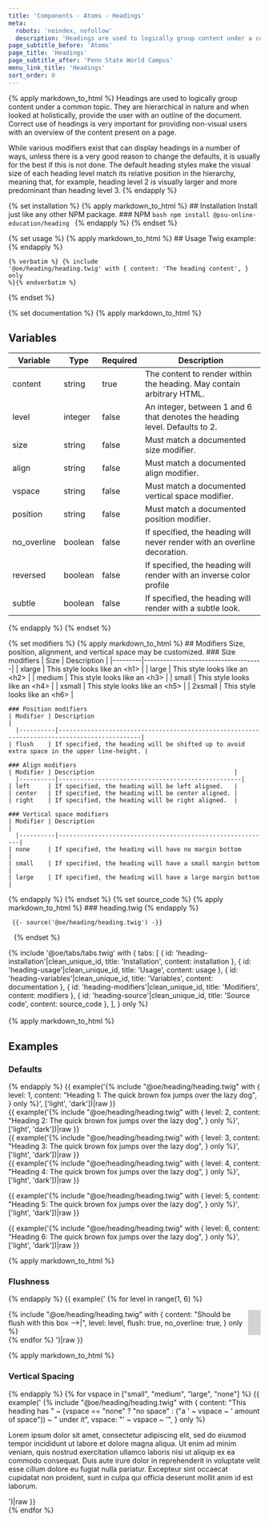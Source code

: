 ```yaml
---
title: 'Components - Atoms - Headings'
meta:
  robots: 'noindex, nofollow'
  description: 'Headings are used to logically group content under a common topic.'
page_subtitle_before: 'Atoms'
page_title: 'Headings'
page_subtitle_after: 'Penn State World Campus'
menu_link_title: 'Headings'
sort_order: 0
---
```

{% apply markdown_to_html %}
  Headings are used to logically group content under a common topic. They are
  hierarchical in nature and when looked at holistically, provide the user with
  an outline of the document. Correct use of headings is very important for
  providing non-visual users with an overview of the content present on a page.

  While various modifiers exist that can display headings in a number of ways,
  unless there is a very good reason to change the defaults, it is usually for
  the best if this is not done. The default heading styles make the visual size
  of each heading level match its relative position in the hierarchy, meaning
  that, for example, heading level 2 is visually larger and more predominant 
  than heading level 3.
{% endapply %}

{% set installation %}
  {% apply markdown_to_html %}
    ## Installation
    Install just like any other NPM package.
    ### NPM
    ```bash
    npm install @psu-online-education/heading
    ```
  {% endapply %}
{% endset %}

{% set usage %}
  {% apply markdown_to_html %}
    ## Usage
    Twig example:
  {% endapply %}
  <code><pre class="ds-example">{% verbatim %}
{% include '@oe/heading/heading.twig' with {
  content: 'The heading content',
} only %}{% endverbatim %}</pre></code>
{% endset %}

{% set documentation %}
  {% apply markdown_to_html %}
  ## Variables
  | Variable    | Type    | Required | Description                                                                 |
  |-------------|---------|----------|-----------------------------------------------------------------------------|
  | content     | string  | true     | The content to render within the heading. May contain arbitrary HTML.       |
  | level       | integer | false    | An integer, between 1 and 6 that denotes the heading level.  Defaults to 2. |
  | size        | string  | false    | Must match a documented size modifier.                                      |
  | align       | string  | false    | Must match a documented align modifier.                                     |
  | vspace      | string  | false    | Must match a documented vertical space modifier.                            |
  | position    | string  | false    | Must match a documented position modifier.                                  |
  | no_overline | boolean | false    | If specified, the heading will never render with an overline decoration.    |
  | reversed    | boolean | false    | If specified, the heading will render with an inverse color profile         |
  | subtle      | boolean | false    | If specified, the heading will render with a subtle look.                   |  
  {% endapply %}
{% endset %}

{% set modifiers %}
  {% apply markdown_to_html %}
    ## Modifiers
    Size, position, alignment, and vertical space may be customized.
    ### Size modifiers
    | Size    | Description                         |
      |---------|-------------------------------------|
    | xlarge  | This style looks like an &lt;h1&gt; |
    | large   | This style looks like an &lt;h2&gt; |
    | medium  | This style looks like an &lt;h3&gt; |
    | small   | This style looks like an &lt;h4&gt; |
    | xsmall  | This style looks like an &lt;h5&gt; |
    | 2xsmall | This style looks like an &lt;h6&gt; |
    
    ### Position modifiers
    | Modifier | Description                                                                                 |
      |----------|---------------------------------------------------------------------------------------------|
    | flush    | If specified, the heading will be shifted up to avoid extra space in the upper line-height. |
    
    ### Align modifiers
    | Modifier | Description                                       |
      |----------|---------------------------------------------------|
    | left     | If specified, the heading will be left aligned.   |
    | center   | If specified, the heading will be center aligned. |
    | right    | If specified, the heading will be right aligned.  |
    
    ### Vertical space modifiers
    | Modifier | Description                                               |
      |----------|-----------------------------------------------------------|
    | none     | If specified, the heading will have no margin bottom      |
    | small    | If specified, the heading will have a small margin bottom |
    | large    | If specified, the heading will have a large margin bottom |
  {% endapply %}
{% endset %}
{% set source_code %}
  {% apply markdown_to_html %}
    ### heading.twig
  {% endapply %}
  <code>
    <pre class="ds-example">
      {{- source('@oe/heading/heading.twig') -}}
    </pre>
  </code>
{% endset %}

{% include '@oe/tabs/tabs.twig' with {
  tabs: [
    { id: 'heading-installation'|clean_unique_id, title: 'Installation', content: installation },
    { id: 'heading-usage'|clean_unique_id, title: 'Usage', content: usage },
    { id: 'heading-variables'|clean_unique_id, title: 'Variables', content: documentation },
    { id: 'heading-modifiers'|clean_unique_id, title: 'Modifiers', content: modifiers },
    { id: 'heading-source'|clean_unique_id, title: 'Source code', content: source_code },
  ],
} only %}
<br>
<br>
{% apply markdown_to_html %}
  ## Examples
  ### Defaults
{% endapply %}
{{ example('{% include "@oe/heading/heading.twig" with {
  level: 1,
  content: "Heading 1: The quick brown fox jumps over the lazy dog",
} only %}', ['light', 'dark'])|raw }}
<br>
{{ example('{% include "@oe/heading/heading.twig" with {
  level: 2,
  content: "Heading 2: The quick brown fox jumps over the lazy dog",
} only %}', ['light', 'dark'])|raw }}
<br>
{{ example('{% include "@oe/heading/heading.twig" with {
  level: 3,
  content: "Heading 3: The quick brown fox jumps over the lazy dog",
} only %}', ['light', 'dark'])|raw }}
<br>
{{ example('{% include "@oe/heading/heading.twig" with {
  level: 4,
  content: "Heading 4: The quick brown fox jumps over the lazy dog",
} only %}', ['light', 'dark'])|raw }}
<br>

{{ example('{% include "@oe/heading/heading.twig" with {
  level: 5,
  content: "Heading 5: The quick brown fox jumps over the lazy dog",
} only %}', ['light', 'dark'])|raw }}
<br>

{{ example('{% include "@oe/heading/heading.twig" with {
  level: 6,
  content: "Heading 6: The quick brown fox jumps over the lazy dog",
} only %}', ['light', 'dark'])|raw }}
<br>

{% apply markdown_to_html %}
  ### Flushness
{% endapply %}
{{ example('
{% for level in range(1, 6) %}
  <div style="display: flex; flex-flow: row nowrap; gap: var(--text-element-vertical-space--default); margin-bottom: var(--text-element-vertical-space--default);">
    {% include "@oe/heading/heading.twig" with {
      content: "Should be flush with this box -->|",
      level: level,
      flush: true,
      no_overline: true,
    } only %}
    <div style="background: lightgrey;width:50px;height:50px;"></div>
  </div>
{% endfor %}
')|raw }}

{% apply markdown_to_html %}
### Vertical Spacing
{% endapply %}
{% for vspace in ["small", "medium", "large", "none"] %}
  {{ example('
    {% include "@oe/heading/heading.twig" with {
      content: "This heading has " ~ (vspace == "none" ? "no space" : ("a ' ~ vspace ~ ' amount of space")) ~ " under it",
      vspace: "' ~ vspace ~ '",
    } only %}
    <p>Lorem ipsum dolor sit amet, consectetur adipiscing elit, sed do eiusmod tempor incididunt ut labore et dolore magna aliqua. Ut enim ad minim veniam, quis nostrud exercitation ullamco laboris nisi ut aliquip ex ea commodo consequat. Duis aute irure dolor in reprehenderit in voluptate velit esse cillum dolore eu fugiat nulla pariatur. Excepteur sint occaecat cupidatat non proident, sunt in culpa qui officia deserunt mollit anim id est laborum.</p>
')|raw }}
<br>
{% endfor %}